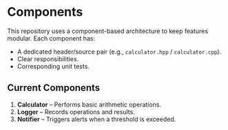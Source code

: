 # Components

This repository uses a component-based architecture to keep features modular. Each component has:

- A dedicated header/source pair (e.g., `calculator.hpp` / `calculator.cpp`).
- Clear responsibilities.
- Corresponding unit tests.

## Current Components

1. **Calculator** – Performs basic arithmetic operations.
2. **Logger** – Records operations and results.
3. **Notifier** – Triggers alerts when a threshold is exceeded.
